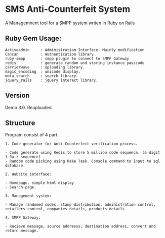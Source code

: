 # SMS Anti-Counterfeit System 

A Managemnent tool for a SMPP system writen in Ruby on Rails

## Ruby Gem Usage:

	Activeadmin 	: Administration Interface. Mainly modification
	Cancan			: Authentication library
	ruby-smpp		: smpp plugin to connect to SMPP Gateway
	redis 			: generate random and storing instance passcode
	carrierwave 	: uploading library.
	magic_encoding  : unicode display.
	meta_search		: search library.
	jquery_rails	: jquery interact library.


## Version

Demo 3.0. Reuploaded.

## Structure

Program consist of 4 part.

	1. Code generator for Anti-Counterfeit verification process.

	- Code generate using Redis to store 5 million code sequence. (6 digit 1-9a-z sequence)
	- Random code picking using Rake Task. Console command to input to sql database.

	2. Website interface:

	- Homepage. simple html display
	- Search page. 

	3. Management system:

	- Manage randomed codes, stamp distribution, administration control, retailers control, companies details, products details

	4. SMPP Gateway:

	- Recieve message, source addresss, destination address, convert and return message.